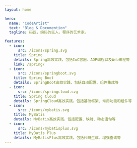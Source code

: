 ```yaml
---
layout: home

hero:
  name: "CodeArtist"
  text: "Blog & Documention"
  tagline: 码匠，编码的匠人，程序的艺术家。

features:
  - icon:
      src: /icons/spring.svg
    title: Spring
    details: Spring高效实践，包括IoC容器、AOP编程以及Web编程等
    link: /spring/
  - icon:
      src: /icons/springboot.svg
    title: Spring Boot
    details: SpringBoot高效实践，包括自动配置、组件集成等
  - icon:
      src: /icons/springcloud.svg
    title: Spring Cloud
    details: SpringCloud高效实践，包括基础框架、常用功能和组件等
  - icon:
      src: /icons/mybatis.svg
    title: MyBatis
    details: MyBatis高效实践，包括配置、映射、动态语句等
  - icon:
      src: /icons/mybatisplus.svg
    title: MyBatis Plus
    details: MyBatisPlus高效实践，包括代码生成、增强查询等
---
```


